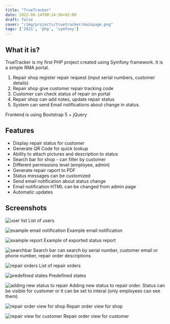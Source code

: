 ```yaml
---
title: "TrueTracker"
date: 2022-08-14T00:24:56+02:00
draft: false
cover: "/img/projects/truetracker/mainpage.png"
tags: ['2021', 'php', 'symfony']
---
```


## What it is?
TrueTracker is my first PHP project created using Symfony framework. It is a simple RMA portal.
 
1. Repair shop register repair request (input serial numbers, customer details)
2. Repair shop give customer repair tracking code
3. Customer can check status of repair on portal
4. Repair shop can add notes, update repair status
5. System can send Email notifications about change in status.

Frontend is using Bootstrap 5 + jQuery
## Features

* Display repair status for customer
* Generate QR Code for quick lookup
* Ability to attach pictures and description to status
* Search bar for shop - can filter by customer
* Different permissions level (employee, admin)
* Generate repair raport to PDF
* Status messages can be customized
* Send email notification about status change
* Email notification HTML can be changed from admin page
* Automatic updates

## Screenshots
![user list](/img/projects/truetracker/firefox_8TiVib6zRY.png)
List of users  

![example email notification](/img/projects/truetracker/example_email.png)
Example email notification  

![example report](/img/projects/truetracker/example_raport.png)
Example of exported status report  

![searchbar](/img/projects/truetracker/searchbar.png)
Search bar can search by serial number, customer email or phone number, repair order descriptions  

![repair orders](/img/projects/truetracker/repair_order.png)
List of repair orders  

![predefined states](/img/projects/truetracker/firefox_oWZE66Z0RX.png)
Predefined states  

![adding new status to repair](/img/projects/truetracker/add_new_status.png)
Adding new status to repair order. Status can be visible for customer or it can be set to interal (only employees can see them)

![repair order view for shop](/img/projects/truetracker/shop_repair_view.png)
Repair order view for shop  

![repair view for customer](/img/projects/truetracker/repair_view_customer.png)
Repair order view for customer  
